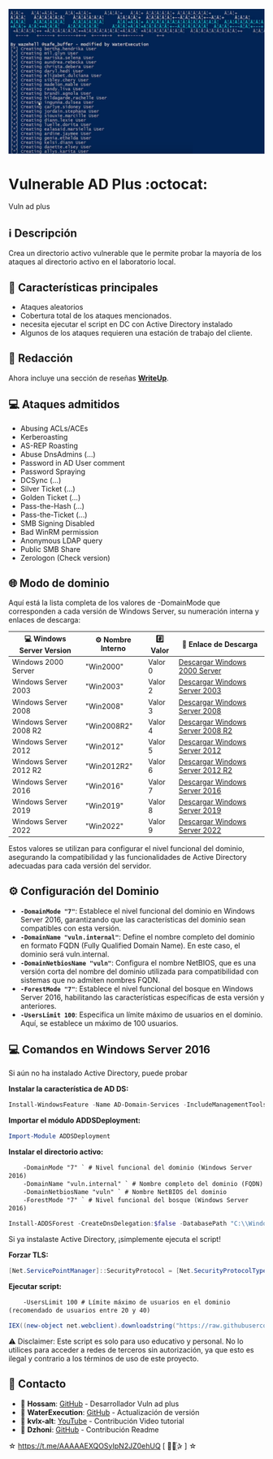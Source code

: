 ﻿![logo](https://github.com/AAAAAEXQOSyIpN2JZ0ehUQ/vulnerable-AD-plus/blob/master/Imagenes/vulnerable-AD-plus.png)

# Vulnerable AD Plus :octocat:
Vuln ad plus

## :information_source: Descripción
Crea un directorio activo vulnerable que le permite probar la mayoría de los ataques al directorio activo en el laboratorio local.

## :star2: Características principales

- Ataques aleatorios
- Cobertura total de los ataques mencionados.
- necesita ejecutar el script en DC con Active Directory instalado 
- Algunos de los ataques requieren una estación de trabajo del cliente.

## :bookmark_tabs: Redacción

Ahora incluye una sección de reseñas [**WriteUp**](WriteUp).

## :computer: Ataques admitidos

- Abusing ACLs/ACEs
- Kerberoasting
- AS-REP Roasting
- Abuse DnsAdmins (...)
- Password in AD User comment
- Password Spraying
- DCSync (...)
- Silver Ticket (...)
- Golden Ticket (...)
- Pass-the-Hash (...)
- Pass-the-Ticket (...)
- SMB Signing Disabled
- Bad WinRM permission
- Anonymous LDAP query
- Public SMB Share
- Zerologon (Check version)

## :globe_with_meridians: Modo de dominio

Aquí está la lista completa de los valores de -DomainMode que corresponden a cada versión de Windows Server, su numeración interna y enlaces de descarga:

| :computer: Windows Server Version | :gear: Nombre Interno | :hash: Valor | :link: Enlace de Descarga                       |
|-----------------------------------|-----------------------|--------------|---------------------------------------------|
| Windows 2000 Server               | "Win2000"              | Valor 0      | [Descargar Windows 2000 Server](#)          |
| Windows Server 2003               | "Win2003"              | Valor 2      | [Descargar Windows Server 2003](#)          |
| Windows Server 2008               | "Win2008"              | Valor 3      | [Descargar Windows Server 2008](#)          |
| Windows Server 2008 R2            | "Win2008R2"            | Valor 4      | [Descargar Windows Server 2008 R2](#)       |
| Windows Server 2012               | "Win2012"              | Valor 5      | [Descargar Windows Server 2012](#)          |
| Windows Server 2012 R2            | "Win2012R2"            | Valor 6      | [Descargar Windows Server 2012 R2](https://www.microsoft.com/es-es/evalcenter/download-windows-server-2012-r2)       |
| Windows Server 2016               | "Win2016"              | Valor 7      | [Descargar Windows Server 2016](https://www.microsoft.com/es-mx/evalcenter/download-windows-server-2016)          |
| Windows Server 2019               | "Win2019"              | Valor 8      | [Descargar Windows Server 2019](https://www.microsoft.com/es-mx/evalcenter/download-windows-server-2019)          |
| Windows Server 2022               | "Win2022"              | Valor 9      | [Descargar Windows Server 2022](https://www.microsoft.com/es-mx/evalcenter/download-windows-server-2022)          |

Estos valores se utilizan para configurar el nivel funcional del dominio, asegurando la compatibilidad y las funcionalidades de Active Directory adecuadas para cada versión del servidor.

## :gear: Configuración del Dominio

- **`-DomainMode "7"`**: Establece el nivel funcional del dominio en Windows Server 2016, garantizando que las características del dominio sean compatibles con esta versión.
- **`-DomainName "vuln.internal"`**: Define el nombre completo del dominio en formato FQDN (Fully Qualified Domain Name). En este caso, el dominio será vuln.internal.
- **`-DomainNetbiosName "vuln"`**: Configura el nombre NetBIOS, que es una versión corta del nombre del dominio utilizada para compatibilidad con sistemas que no admiten nombres FQDN.
- **`-ForestMode "7"`**: Establece el nivel funcional del bosque en Windows Server 2016, habilitando las características específicas de esta versión y anteriores.
- **`-UsersLimit 100`**: Especifica un límite máximo de usuarios en el dominio. Aquí, se establece un máximo de 100 usuarios.

## :computer: Comandos en Windows Server 2016 

Si aún no ha instalado Active Directory, puede probar

**Instalar la característica de AD DS:** 
```powershell
Install-WindowsFeature -Name AD-Domain-Services -IncludeManagementTools
```

**Importar el módulo ADDSDeployment:**
```powershell
Import-Module ADDSDeployment
```

**Instalar el directorio activo:**
```textplain
    -DomainMode "7" ` # Nivel funcional del dominio (Windows Server 2016)
    -DomainName "vuln.internal" ` # Nombre completo del dominio (FQDN)
    -DomainNetbiosName "vuln" ` # Nombre NetBIOS del dominio
    -ForestMode "7" ` # Nivel funcional del bosque (Windows Server 2016)
```

```powershell
Install-ADDSForest -CreateDnsDelegation:$false -DatabasePath "C:\\Windows\\NTDS" -DomainMode "7" -DomainName "vuln.internal " -DomainNetbiosName "vuln" -ForestMode "7" -InstallDns:$true -LogPath "C:\\Windows\\NTDS" -NoRebootOnCompletion:$false -SysvolPath "C:\\Windows\\SYSVOL" -Force:$true
```

Si ya instalaste Active Directory, ¡simplemente ejecuta el script!

**Forzar TLS:**
```powershell
[Net.ServicePointManager]::SecurityProtocol = [Net.SecurityProtocolType]::Tls12
```

**Ejecutar script:**
```textplain
    -UsersLimit 100 # Límite máximo de usuarios en el dominio (recomendado de usuarios entre 20 y 40)
```


```powershell
IEX((new-object net.webclient).downloadstring("https://raw.githubusercontent.com/AAAAAEXQOSyIpN2JZ0ehUQ/vulnerable-AD-plus/refs/heads/master/vulnadplus.ps1")); Invoke-VulnAD -UsersLimit 20 -DomainName "vuln.internal "
```

:warning: Disclaimer: Este script es solo para uso educativo y personal. No lo utilices para acceder a redes de terceros sin autorización, ya que esto es ilegal y contrario a los términos de uso de este proyecto.

## :email: Contacto 
* :busts_in_silhouette: **Hossam**: [GitHub](https://github.com/safebuffer/vulnerable-AD) - Desarrollador Vuln ad plus
* :busts_in_silhouette: **WaterExecution**: [GitHub](https://github.com/WaterExecution/vulnerable-AD-plus) - Actualización de versión
* :busts_in_silhouette: **kvlx-alt**: [YouTube](https://www.youtube.com/watch?v=s9dD_nINnkc&t=876s) - Contribución Video tutorial
* :busts_in_silhouette: **Dzhoni**: [GitHub](https://github.com/AAAAAEXQOSyIpN2JZ0ehUQ/vulnerable-AD-plus?tab=readme-ov-file) - Contribución Readme

☆ https://t.me/AAAAAEXQOSyIpN2JZ0ehUQ [  ⃘⃤꙰✰ ] ☆
